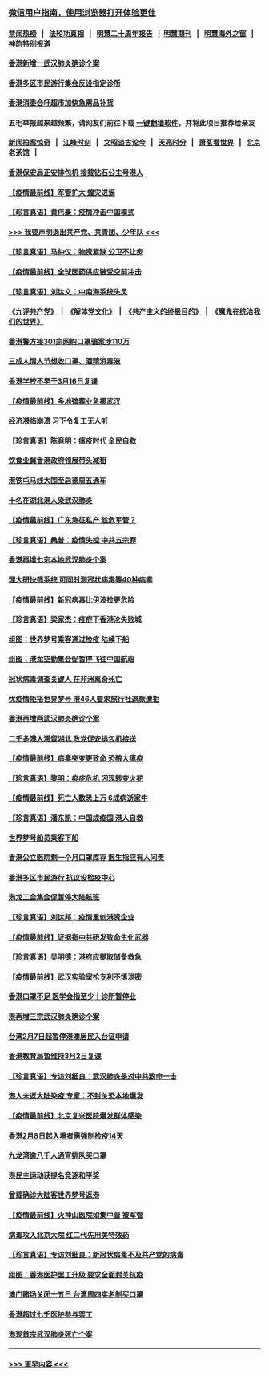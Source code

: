 ### [微信用户指南，使用浏览器打开体验更佳](https://github.com/gfw-breaker/banned-news1/blob/master/indexes/wechat-guide.md?t=0)
#### [禁闻热榜](热点新闻.md?t=0)  &nbsp;&nbsp;|&nbsp;&nbsp; [法轮功真相](https://github.com/gfw-breaker/truth/blob/master/README.md?t=0) &nbsp;&nbsp;|&nbsp;&nbsp; [明慧二十周年报告](https://github.com/gfw-breaker/mh-reports/blob/master/README.md?t=0) &nbsp;&nbsp;|&nbsp;&nbsp;[明慧期刊](https://github.com/gfw-breaker/mh-qikan) &nbsp;&nbsp;|&nbsp;&nbsp; [明慧海外之窗](https://github.com/gfw-breaker/mh-news/blob/master/README.md?t=0) &nbsp;&nbsp;|&nbsp;&nbsp; [神韵特别报道](https://github.com/gfw-breaker/mh-news/blob/master/shenyun.md?t=0)
#### [香港新增一武汉肺炎确诊个案](../pages/nsc415/n11874044.md?t=02171922) 
#### [香港多区市民游行集会反设指定诊所](../pages/nsc415/n11874017.md?t=02171922) 
#### [香港消委会吁超市加快急需品补货](../pages/nsc415/n11874003.md?t=02171922) 
#### 五毛举报越来越频繁，请网友们前往下载 [一键翻墙软件](https://github.com/gfw-breaker/ssr-accounts)，并将此项目推荐给亲友
#### [新闻拍案惊奇](https://github.com/gfw-breaker/banned-news1/blob/master/pages/link4.md) &nbsp;&nbsp;|&nbsp;&nbsp; [江峰时刻](https://github.com/gfw-breaker/banned-news1/blob/master/pages/link4.md) &nbsp;&nbsp;|&nbsp;&nbsp; [文昭谈古论今](https://github.com/gfw-breaker/banned-news1/blob/master/pages/link4.md) &nbsp;&nbsp;|&nbsp;&nbsp; [天亮时分](https://github.com/gfw-breaker/banned-news1/blob/master/pages/link4.md) &nbsp;&nbsp;|&nbsp;&nbsp; [萧茗看世界](https://github.com/gfw-breaker/banned-news1/blob/master/pages/link4.md) &nbsp;&nbsp;|&nbsp;&nbsp; [北京老茶馆](https://github.com/gfw-breaker/banned-news1/blob/master/pages/link4.md) &nbsp;&nbsp;|&nbsp;&nbsp; 
#### [香港保安局正安排包机 接载钻石公主号港人](../pages/nsc415/n11873932.md?t=02171922) 
#### [【疫情最前线】军管扩大 蝗灾进逼](../pages/nsc415/n11873780.md?t=02171922) 
#### [【珍言真语】黄伟豪：疫情冲击中国模式](../pages/nsc415/n11873482.md?t=02171922) 
#### [>>> 我要声明退出共产党、共青团、少年队 <<<](https://github.com/begood0513/goodnews/blob/master/quit/letter.md) 
#### [【珍言真语】马仲仪：物资紧缺 公卫不让步](../pages/nsc415/n11872315.md?t=02171922) 
#### [【疫情最前线】全球医药供应链受空前冲击](../pages/nsc415/n11869614.md?t=02171922) 
#### [【珍言真语】刘达文：中南海系统失灵](../pages/nsc415/n11869465.md?t=02171922) 
#### [《九评共产党》](https://github.com/begood0513/9ping.md/blob/master/README.md) &nbsp;|&nbsp; [《解体党文化》](../../../../jtdwh.md/blob/master/README.md)  &nbsp;|&nbsp; [《共产主义的终极目的》](../../../../gczydzjmd.md/blob/master/README.md) &nbsp;|&nbsp; [《魔鬼在统治我们的世界》](../../../../mgztzwmdsj.md/blob/master/README.md) 
#### [香港警方接301宗网购口罩骗案涉110万](../pages/nsc415/n11867572.md?t=02171922) 
#### [三成人情人节想收口罩、酒精消毒液](../pages/nsc415/n11867523.md?t=02171922) 
#### [香港学校不早于3月16日复课](../pages/nsc415/n11867498.md?t=02171922) 
#### [【疫情最前线】多地殡葬业急援武汉](../pages/nsc415/n11866914.md?t=02171922) 
#### [经济濒临崩溃 习下令复工无人听](../pages/nsc415/n11867269.md?t=02171922) 
#### [【珍言真语】陈竟明：瘟疫时代 全民自救](../pages/nsc415/n11866765.md?t=02171922) 
#### [饮食业冀香港政府领展带头减租](../pages/nsc415/n11864876.md?t=02171922) 
#### [港铁屯马线大围至启德周五通车](../pages/nsc415/n11864842.md?t=02171922) 
#### [十名在湖北港人染武汉肺炎](../pages/nsc415/n11864807.md?t=02171922) 
#### [【疫情最前线】广东急征私产 趁危军管？](../pages/nsc415/n11864205.md?t=02171922) 
#### [【珍言真语】桑普：疫情失控 中共五宗罪](../pages/nsc415/n11864157.md?t=02171922) 
#### [香港再增七宗本地武汉肺炎个案](../pages/nsc415/n11862405.md?t=02171922) 
#### [理大研快筛系统 可同时测冠状病毒等40种病毒](../pages/nsc415/n11862376.md?t=02171922) 
#### [【疫情最前线】新冠病毒比伊波拉更危险](../pages/nsc415/n11862199.md?t=02171922) 
#### [【珍言真语】梁家杰：疫症下香港沦失败城](../pages/nsc415/n11861588.md?t=02171922) 
#### [组图：世界梦号乘客通过检疫 陆续下船](../pages/nsc415/n11858302.md?t=02171922) 
#### [组图：港龙空勤集会促暂停飞往中国航班](../pages/nsc415/n11858190.md?t=02171922) 
#### [冠状病毒调查关键人 在非洲离奇死亡](../pages/nsc415/n11859798.md?t=02171922) 
#### [忧疫情拒搭世界梦号 港46人要求旅行社退款遭拒](../pages/nsc415/n11859849.md?t=02171922) 
#### [香港再增两武汉肺炎确诊个案](../pages/nsc415/n11859833.md?t=02171922) 
#### [二千多港人滞留湖北 政党促安排包机接送](../pages/nsc415/n11859831.md?t=02171922) 
#### [【疫情最前线】病毒突变更致命 恐酿大瘟疫](../pages/nsc415/n11859604.md?t=02171922) 
#### [【珍言真语】黎明：疫症危机 闪现转变火花](../pages/nsc415/n11859199.md?t=02171922) 
#### [【疫情最前线】死亡人数恐上万 6成病逝家中](../pages/nsc415/n11856687.md?t=02171922) 
#### [【珍言真语】潘东凯：中国成疫国 港人自救](../pages/nsc415/n11856962.md?t=02171922) 
#### [世界梦号船员乘客下船](../pages/nsc415/n11856883.md?t=02171922) 
#### [香港公立医院剩一个月口罩库存 医生指应有人问责](../pages/nsc415/n11856875.md?t=02171922) 
#### [香港多区市民游行 抗议设检疫中心](../pages/nsc415/n11856866.md?t=02171922) 
#### [港龙工会集会促暂停大陆航班](../pages/nsc415/n11856840.md?t=02171922) 
#### [【珍言真语】刘达邦：疫情重创港资企业](../pages/nsc415/n11854274.md?t=02171922) 
#### [【疫情最前线】证据指中共研发致命生化武器](../pages/nsc415/n11853087.md?t=02171922) 
#### [【珍言真语】吴明德：港府应提取储备救急](../pages/nsc415/n11852734.md?t=02171922) 
#### [【疫情最前线】武汉实验室抢专利不慎泄密](../pages/nsc415/n11850310.md?t=02171922) 
#### [香港口罩不足 医学会指至少十诊所暂停业](../pages/nsc415/n11850301.md?t=02171922) 
#### [港再增三宗武汉肺炎确诊个案](../pages/nsc415/n11850328.md?t=02171922) 
#### [台湾2月7日起暂停港澳居民入台证申请](../pages/nsc415/n11850304.md?t=02171922) 
#### [香港教育局暂维持3月2日复课](../pages/nsc415/n11850260.md?t=02171922) 
#### [【珍言真语】专访刘细良：武汉肺炎是对中共致命一击](../pages/nsc415/n11849934.md?t=02171922) 
#### [港人未返大陆染疫 专家：不封关恐本地爆发](../pages/nsc415/n11848021.md?t=02171922) 
#### [【疫情最前线】北京复兴医院爆发群体感染](../pages/nsc415/n11847626.md?t=02171922) 
#### [香港2月8日起入境者需强制检疫14天](../pages/nsc415/n11847658.md?t=02171922) 
#### [九龙湾逾八千人通宵排队买口罩](../pages/nsc415/n11847647.md?t=02171922) 
#### [港民主运动获提名竞逐和平奖](../pages/nsc415/n11847633.md?t=02171922) 
#### [曾载确诊大陆客世界梦号返港](../pages/nsc415/n11847608.md?t=02171922) 
#### [【疫情最前线】火神山医院如集中营 被军管](../pages/nsc415/n11847524.md?t=02171922) 
#### [病毒攻入北京大院 红二代先用美特效药](../pages/nsc415/n11847427.md?t=02171922) 
#### [【珍言真语】专访刘细良：新冠状病毒不及共产党的病毒](../pages/nsc415/n11847164.md?t=02171922) 
#### [组图：香港医护罢工升级 要求全面封关抗疫](../pages/nsc415/n11844107.md?t=02171922) 
#### [澳门赌场关闭十五日 台湾周四实名制买口罩](../pages/nsc415/n11845083.md?t=02171922) 
#### [香港超过七千医护参与罢工](../pages/nsc415/n11845051.md?t=02171922) 
#### [港现首宗武汉肺炎死亡个案](../pages/nsc415/n11844998.md?t=02171922) 

----
#### [ >>> 更早内容 <<< ](../indexes/nsc415-earlier.md)
